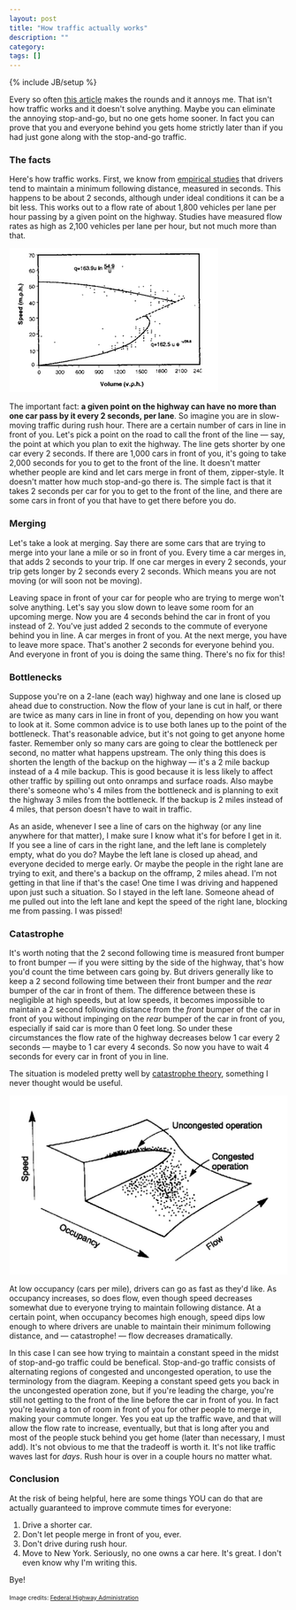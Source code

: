 ```yaml
---
layout: post
title: "How traffic actually works"
description: ""
category: 
tags: []
---
```

{% include JB/setup %}

Every so often [this article](http://www.smartmotorist.com/traffic-and-safety-guideline/traffic-jams.html) makes the rounds and it annoys me.
That isn't how traffic works and it doesn't solve anything.
Maybe you can eliminate the annoying stop-and-go, but no one gets home sooner. In fact you can prove that you and
everyone behind you gets home strictly later than if you had just gone along with the stop-and-go traffic.

### The facts

Here's how traffic works. First, we know from [empirical studies](http://www.fhwa.dot.gov/publications/research/operations/tft/chap2.pdf)
that drivers tend to maintain a minimum following distance, measured in seconds. This happens to be about 2 seconds, although
under ideal conditions it can be a bit less. This works out to a flow rate of about 1,800 vehicles per lane per hour
passing by a given point on the highway. Studies have measured flow rates as high as 2,100 vehicles per lane per hour,
but not much more than that.

![speed vs flow](/assets/img/traffic/speed_vs_flow.png)

The important fact: **a given point on the highway can have no more than one car pass by it every 2 seconds, per lane**.
So imagine you are in slow-moving traffic during rush hour. There are a certain number of cars in line in front of you.
Let's pick a  point on the road to call the front of the line — say, the point at which you plan to exit the highway.
The line gets shorter by one car every 2 seconds. If there are 1,000 cars in front of you, it's going to take 2,000
seconds for you to get to the front of the line. It doesn't matter whether people are kind and let cars merge in front
of them, zipper-style. It doesn't matter how much stop-and-go there is. The simple fact is that it takes 2 seconds per
car for you to get to the front of the line, and there are some cars in front of you that have to get there before
you do.

### Merging

Let's take a look at merging. Say there are some cars that are trying to merge into your lane a mile or so in front of you.
Every time a car merges in, that adds 2 seconds to your trip. If one car merges in every 2 seconds, your trip gets
longer by 2 seconds every 2 seconds. Which means you are not moving (or will soon not be moving).

Leaving space in front of your car for people who are trying to merge won't solve anything. Let's say you slow down to leave
some room for an upcoming merge. Now you are 4 seconds behind the car in front of you instead of 2. You've just added
2 seconds to the commute of everyone behind you in line. A car merges in front of you. At the next merge, you have
to leave more space. That's another 2 seconds for everyone behind you. And everyone in front of you is doing the same thing.
There's no fix for this!

### Bottlenecks

Suppose you're on a 2-lane (each way) highway and one lane is closed up ahead due to construction. Now the flow
of your lane is cut in half, or there are twice as many cars in line in front of you, depending on how you want to look at it.
Some common advice is to use both lanes up to the point of the bottleneck. That's reasonable advice, but it's not going to get
anyone home faster. Remember only so many cars are going to clear the bottleneck per second, no matter what happens upstream.
The only thing this does is shorten the length of the backup on the highway — it's a 2 mile backup instead of a 4 mile backup.
This is good because it is less likely to affect other traffic by spilling out onto onramps and surface roads. Also
maybe there's someone who's 4 miles from the bottleneck and is planning to exit the highway 3 miles from the bottleneck.
If the backup is 2 miles instead of 4 miles, that person doesn't have to wait in traffic.

As an aside, whenever I see a line of cars on the highway (or any line anywhere for that matter), I make sure I know what it's for
before I get in it. If you see a line of cars in the right lane, and the left lane is completely empty, what do you do?
Maybe the left lane is closed up ahead, and everyone decided to merge early. Or maybe the people in the right lane are
trying to exit, and there's a backup on the offramp, 2 miles ahead. I'm not getting in that line if that's the case! One time I was driving
and happened upon just such a situation. So I stayed in the left lane. Someone ahead of me pulled out into the left lane
and kept the speed of the right lane, blocking me from passing. I was pissed!

### Catastrophe

It's worth noting that the 2 second following time is measured front bumper to front bumper — if you were sitting by the side of the
highway, that's how you'd count the time between cars going by. But drivers generally like to keep a 2 second following time between
their front bumper and the _rear_ bumper of the car in front of them. The difference between these is negligible at high
speeds, but at low speeds, it becomes impossible to maintain a 2 second following distance from the
_front_ bumper of the car in front of you without impinging on the _rear_ bumper of the car in front of you, especially if
said car is more than 0 feet long. So under these circumstances the flow rate of the highway decreases below 1 car every
2 seconds — maybe to 1 car every 4 seconds. So now you have to wait 4 seconds for every car in front of you in line.

The situation is modeled pretty well by [catastrophe theory](http://en.wikipedia.org/wiki/Catastrophe_theory),
something I never thought would be useful.

![catastrophe](/assets/img/traffic/catastrophe.png)

At low occupancy (cars per mile), drivers can go as fast as they'd like. As occupancy increases, so does flow, even though speed decreases
somewhat due to everyone trying to maintain following distance. At a certain point, when occupancy becomes high enough,
speed dips low enough to where drivers are unable to maintain their minimum following distance, and — catastrophe! — flow decreases
dramatically.

In this case I can see how trying to maintain a constant speed in the midst of stop-and-go traffic could be benefical.
Stop-and-go traffic consists of alternating regions of congested and uncongested operation, to use the terminology from
the diagram. Keeping a constant speed gets you back in the uncongested operation zone, but if you're leading the charge,
you're still not getting to the front of the line before the car in front of you. In fact you're leaving a ton of room
in front of you for other people to merge in, making your commute longer. Yes you eat up the traffic wave, and
that will allow the flow rate to increase, eventually, but that is long after you and most of the people stuck behind you get
home (later than necessary, I must add). It's not obvious to me that the tradeoff is worth it. It's not like traffic
waves last for _days_. Rush hour is over in a couple hours no matter what.

### Conclusion

At the risk of being helpful, here are some things YOU can do that are actually guaranteed to improve commute times for everyone:

1. Drive a shorter car.
2. Don't let people merge in front of you, ever.
3. Don't drive during rush hour.
4. Move to New York. Seriously, no one owns a car here. It's great. I don't even know why I'm writing this.

Bye!

<span style="font-size: 8pt">
  Image credits: <a href="http://www.fhwa.dot.gov/publications/research/operations/tft/chap2.pdf">Federal Highway Administration</a>
</span>